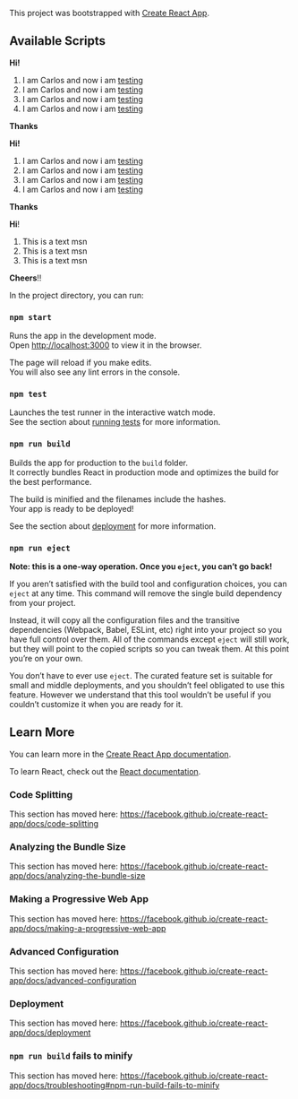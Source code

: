 This project was bootstrapped with [Create React App](https://github.com/facebook/create-react-app).

## Available Scripts

<p><strong>Hi!</strong></p><ol><li>I am Carlos and now i am <a href="www.google.com" rel="noopener noreferrer" target="_blank">testing</a></li><li>I am Carlos and now i am <a href="http://localhost:3000/www.google.com" rel="noopener noreferrer" target="_blank">testing</a></li><li>I am Carlos and now i am <a href="http://localhost:3000/www.google.com" rel="noopener noreferrer" target="_blank">testing</a></li><li>I am Carlos and now i am <a href="http://localhost:3000/www.google.com" rel="noopener noreferrer" target="_blank">testing</a></li></ol><p><strong>Thanks</strong></p>

**Hi!**

1.  I am Carlos and now i am [testing](www.google.com)
2.  I am Carlos and now i am [testing](http://localhost:3000/www.google.com)
3.  I am Carlos and now i am [testing](http://localhost:3000/www.google.com)
4.  I am Carlos and now i am [testing](http://localhost:3000/www.google.com)

**Thanks**

**Hi**!

  

1.  This is a text msn
2.  This is a text msn
3.  This is a text msn

  

**Cheers**!!


In the project directory, you can run:

### `npm start`

Runs the app in the development mode.<br>
Open [http://localhost:3000](http://localhost:3000) to view it in the browser.

The page will reload if you make edits.<br>
You will also see any lint errors in the console.

### `npm test`

Launches the test runner in the interactive watch mode.<br>
See the section about [running tests](https://facebook.github.io/create-react-app/docs/running-tests) for more information.

### `npm run build`

Builds the app for production to the `build` folder.<br>
It correctly bundles React in production mode and optimizes the build for the best performance.

The build is minified and the filenames include the hashes.<br>
Your app is ready to be deployed!

See the section about [deployment](https://facebook.github.io/create-react-app/docs/deployment) for more information.

### `npm run eject`

**Note: this is a one-way operation. Once you `eject`, you can’t go back!**

If you aren’t satisfied with the build tool and configuration choices, you can `eject` at any time. This command will remove the single build dependency from your project.

Instead, it will copy all the configuration files and the transitive dependencies (Webpack, Babel, ESLint, etc) right into your project so you have full control over them. All of the commands except `eject` will still work, but they will point to the copied scripts so you can tweak them. At this point you’re on your own.

You don’t have to ever use `eject`. The curated feature set is suitable for small and middle deployments, and you shouldn’t feel obligated to use this feature. However we understand that this tool wouldn’t be useful if you couldn’t customize it when you are ready for it.

## Learn More

You can learn more in the [Create React App documentation](https://facebook.github.io/create-react-app/docs/getting-started).

To learn React, check out the [React documentation](https://reactjs.org/).

### Code Splitting

This section has moved here: https://facebook.github.io/create-react-app/docs/code-splitting

### Analyzing the Bundle Size

This section has moved here: https://facebook.github.io/create-react-app/docs/analyzing-the-bundle-size

### Making a Progressive Web App

This section has moved here: https://facebook.github.io/create-react-app/docs/making-a-progressive-web-app

### Advanced Configuration

This section has moved here: https://facebook.github.io/create-react-app/docs/advanced-configuration

### Deployment

This section has moved here: https://facebook.github.io/create-react-app/docs/deployment

### `npm run build` fails to minify

This section has moved here: https://facebook.github.io/create-react-app/docs/troubleshooting#npm-run-build-fails-to-minify
